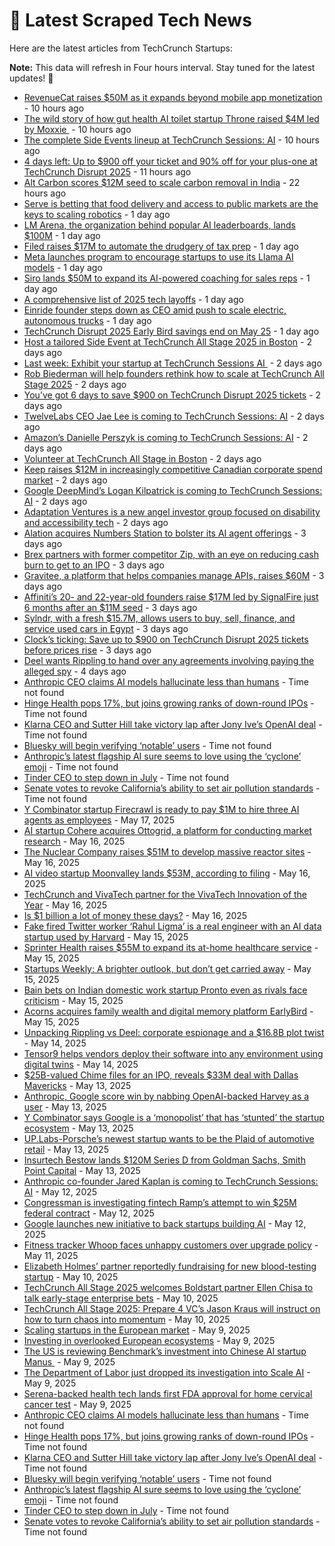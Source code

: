 
# 📰 Latest Scraped Tech News

Here are the latest articles from TechCrunch Startups:

**Note:** This data will refresh in Four hours interval. Stay tuned for the latest updates! 🔄
- [RevenueCat raises $50M as it expands beyond mobile app monetization](https://techcrunch.com/2025/05/22/revenuecat-raises-50m-as-it-expands-beyond-mobile-app-monetization/) - 10 hours ago
- [The wild story of how gut health AI toilet startup Throne raised $4M led by Moxxie ](https://techcrunch.com/2025/05/22/the-wild-story-of-how-gut-health-ai-toilet-startup-throne-raised-4m-led-by-moxxie/) - 10 hours ago
- [The complete Side Events lineup at TechCrunch Sessions: AI](https://techcrunch.com/2025/05/22/the-complete-side-events-lineup-at-techcrunch-sessions-ai/) - 10 hours ago
- [4 days left: Up to $900 off your ticket and 90% off for your plus-one at TechCrunch Disrupt 2025](https://techcrunch.com/2025/05/22/4-days-left-up-to-900-off-your-ticket-and-90-off-for-your-1-at-techcrunch-disrupt-2025/) - 11 hours ago
- [Alt Carbon scores $12M seed to scale carbon removal in India](https://techcrunch.com/2025/05/21/alt-carbon-scores-12m-seed-to-scale-carbon-removal-in-india/) - 22 hours ago
- [Serve is betting that food delivery and access to public markets are the keys to scaling robotics](https://techcrunch.com/podcast/serve-is-betting-that-food-delivery-and-access-to-public-markets-are-the-keys-to-scaling-robotics/) - 1 day ago
- [LM Arena, the organization behind popular AI leaderboards, lands $100M](https://techcrunch.com/2025/05/21/lm-arena-the-organization-behind-popular-ai-leaderboards-lands-100m/) - 1 day ago
- [Filed raises $17M to automate the drudgery of tax prep](https://techcrunch.com/2025/05/21/filed-raises-17m-to-automate-the-drudgery-of-tax-prep/) - 1 day ago
- [Meta launches program to encourage startups to use its Llama AI models](https://techcrunch.com/2025/05/21/meta-launches-program-to-encourage-startups-to-use-its-llama-ai-models/) - 1 day ago
- [Siro lands $50M to expand its AI-powered coaching for sales reps](https://techcrunch.com/2025/05/21/siro-lands-50m-from-signalfire-to-expand-its-ai-powered-coaching-solution-for-on-ground-sales-reps/) - 1 day ago
- [A comprehensive list of 2025 tech layoffs](https://techcrunch.com/2025/05/21/tech-layoffs-2025-list/) - 1 day ago
- [Einride founder steps down as CEO amid push to scale electric, autonomous trucks](https://techcrunch.com/2025/05/21/einride-founder-steps-down-as-ceo-amid-push-to-scale-electric-autonomous-trucks/) - 1 day ago
- [TechCrunch Disrupt 2025 Early Bird savings end on May 25](https://techcrunch.com/2025/05/21/techcrunch-disrupt-2025-early-bird-savings-end-on-may-25/) - 1 day ago
- [Host a tailored Side Event at TechCrunch All Stage 2025 in Boston](https://techcrunch.com/2025/05/20/host-a-tailored-side-event-at-all-stage-2025-in-boston/) - 2 days ago
- [Last week: Exhibit your startup at TechCrunch Sessions AI ](https://techcrunch.com/2025/05/20/exhibit-your-startup-at-techcrunch-sessions-ai-while-you-still-can/) - 2 days ago
- [Rob Biederman will help founders rethink how to scale at TechCrunch All Stage 2025](https://techcrunch.com/2025/05/20/at-techcrunch-all-stage-2025-rob-biederman-will-help-founders-rethink-how-to-scale/) - 2 days ago
- [You’ve got 6 days to save $900 on TechCrunch Disrupt 2025 tickets](https://techcrunch.com/2025/05/20/youve-got-6-days-to-save-900-on-techcrunch-disrupt-2025-tickets/) - 2 days ago
- [TwelveLabs CEO Jae Lee is coming to TechCrunch Sessions: AI](https://techcrunch.com/2025/05/20/twelve-labs-ceo-jae-lee-is-coming-to-techcrunch-sessions-ai/) - 2 days ago
- [Amazon’s Danielle Perszyk is coming to TechCrunch Sessions: AI](https://techcrunch.com/2025/05/20/amazons-danielle-perszyk-is-coming-to-techcrunch-sessions-ai/) - 2 days ago
- [Volunteer at TechCrunch All Stage in Boston](https://techcrunch.com/2025/05/20/volunteer-at-techcrunch-all-stage-in-boston/) - 2 days ago
- [Keep raises $12M in increasingly competitive Canadian corporate spend market](https://techcrunch.com/2025/05/20/keep-raises-12m-in-increasingly-competitive-canadian-corporate-spend-market/) - 2 days ago
- [Google DeepMind’s Logan Kilpatrick is coming to TechCrunch Sessions: AI](https://techcrunch.com/2025/05/20/google-deepminds-logan-kilpatrick-is-coming-to-techcrunch-sessions-ai/) - 2 days ago
- [Adaptation Ventures is a new angel investor group focused on disability and accessibility tech](https://techcrunch.com/2025/05/20/adaptation-ventures-is-a-new-angel-investor-group-focused-on-disability-and-accessibility-tech/) - 2 days ago
- [Alation acquires Numbers Station to bolster its AI agent offerings](https://techcrunch.com/2025/05/20/alation-acquires-numbers-station-to-bolster-its-ai-agent-offerings/) - 3 days ago
- [Brex partners with former competitor Zip, with an eye on reducing cash burn to get to an IPO](https://techcrunch.com/2025/05/20/brex-partners-with-former-competitor-zip-with-an-eye-on-reducing-cash-burn-to-get-to-an-ipo/) - 3 days ago
- [Gravitee, a platform that helps companies manage APIs, raises $60M](https://techcrunch.com/2025/05/20/gravitee-a-platform-that-helps-companies-manage-apis-raises-60m/) - 3 days ago
- [Affiniti’s 20- and 22-year-old founders raise $17M led by SignalFire just 6 months after an $11M seed](https://techcrunch.com/2025/05/20/affinitis-20-and-22-year-old-founders-raise-17m-led-by-signalfire-just-6-months-after-an-11m-seed/) - 3 days ago
- [Sylndr, with a fresh $15.7M, allows users to buy, sell, finance, and service used cars in Egypt](https://techcrunch.com/2025/05/19/sylndr-with-fresh-15-7m-allows-users-to-buy-sell-finance-and-service-used-cars-in-egypt/) - 3 days ago
- [Clock’s ticking: Save up to $900 on TechCrunch Disrupt 2025 tickets before prices rise](https://techcrunch.com/2025/05/19/clocks-ticking-save-up-to-900-on-techcrunch-disrupt-2025-tickets-before-prices-rise/) - 3 days ago
- [Deel wants Rippling to hand over any agreements involving paying the alleged spy](https://techcrunch.com/2025/05/19/deel-wants-rippling-to-hand-over-any-agreements-involving-paying-deels-alleged-spy/) - 4 days ago
- [Anthropic CEO claims AI models hallucinate less than humans](https://techcrunch.com/2025/05/22/anthropic-ceo-claims-ai-models-hallucinate-less-than-humans/) - Time not found
- [Hinge Health pops 17%, but joins growing ranks of down-round IPOs](https://techcrunch.com/2025/05/22/hinge-health-pops-17-but-joins-growing-ranks-of-down-round-ipos/) - Time not found
- [Klarna CEO and Sutter Hill take victory lap after Jony Ive’s OpenAI deal](https://techcrunch.com/2025/05/22/klarna-ceo-and-sutter-hill-take-victory-lap-after-jony-ives-openai-deal/) - Time not found
- [Bluesky will begin verifying ‘notable’ users](https://techcrunch.com/2025/05/22/bluesky-will-begin-verifying-notable-users/) - Time not found
- [Anthropic’s latest flagship AI sure seems to love using the ‘cyclone’ emoji](https://techcrunch.com/2025/05/22/anthropics-latest-flagship-ai-sure-seems-to-love-using-the-cyclone-emoji/) - Time not found
- [Tinder CEO to step down in July](https://techcrunch.com/2025/05/22/tinder-ceo-to-step-down-in-july/) - Time not found
- [Senate votes to revoke California’s ability to set air pollution standards](https://techcrunch.com/2025/05/22/senate-votes-to-revoke-californias-ability-to-set-air-pollution-standards/) - Time not found
- [Y Combinator startup Firecrawl is ready to pay $1M to hire three AI agents as employees](https://techcrunch.com/2025/05/17/y-combinator-startup-firecrawl-is-ready-to-pay-1m-to-hire-three-ai-agents-as-employees/) - May 17, 2025
- [AI startup Cohere acquires Ottogrid, a platform for conducting market research](https://techcrunch.com/2025/05/16/ai-startup-cohere-acquires-ottogrid-a-platform-for-conducting-market-research/) - May 16, 2025
- [The Nuclear Company raises $51M to develop massive reactor sites](https://techcrunch.com/2025/05/16/the-nuclear-company-raises-51m-to-develop-massive-reactor-sites/) - May 16, 2025
- [AI video startup Moonvalley lands $53M, according to filing](https://techcrunch.com/2025/05/16/ai-video-startup-moonvalley-lands-53m-according-to-filing/) - May 16, 2025
- [TechCrunch and VivaTech partner for the VivaTech Innovation of the Year](https://techcrunch.com/2025/05/16/techcrunch-and-vivatech-partner-for-the-vivatech-innovation-of-the-year/) - May 16, 2025
- [Is $1 billion a lot of money these days?](https://techcrunch.com/podcast/is-1-billion-a-lot-of-money-these-days/) - May 16, 2025
- [Fake fired Twitter worker ‘Rahul Ligma’ is a real engineer with an AI data startup used by Harvard](https://techcrunch.com/2025/05/15/fake-fired-twitter-worker-rahul-ligma-is-a-real-engineer-with-an-ai-data-startup-used-by-harvard/) - May 15, 2025
- [Sprinter Health raises $55M to expand its at-home healthcare service](https://techcrunch.com/2025/05/15/sprinter-health-raises-55m-to-expand-its-at-home-healthcare-service/) - May 15, 2025
- [Startups Weekly: A brighter outlook, but don’t get carried away](https://techcrunch.com/2025/05/15/startups-weekly-a-brighter-outlook-but-dont-get-carried-away/) - May 15, 2025
- [Bain bets on Indian domestic work startup Pronto even as rivals face criticism](https://techcrunch.com/2025/05/15/bain-bets-on-indian-domestic-work-startup-pronto-even-as-rivals-face-criticism/) - May 15, 2025
- [Acorns acquires family wealth and digital memory platform EarlyBird](https://techcrunch.com/2025/05/15/acorns-acquires-family-wealth-and-digital-memory-platform-earlybird/) - May 15, 2025
- [Unpacking Rippling vs Deel: corporate espionage and a $16.8B plot twist](https://techcrunch.com/podcast/unpacking-rippling-vs-deel-corporate-espionage-and-a-16-8b-plot-twist/) - May 14, 2025
- [Tensor9 helps vendors deploy their software into any environment using digital twins](https://techcrunch.com/2025/05/14/tensor9-helps-vendors-deploy-their-software-into-any-environment-using-digital-twins/) - May 14, 2025
- [$25B-valued Chime files for an IPO, reveals $33M deal with Dallas Mavericks](https://techcrunch.com/2025/05/13/25b-valued-chime-files-for-an-ipo-reveals-33m-deal-with-dallas-mavericks/) - May 13, 2025
- [Anthropic, Google score win by nabbing OpenAI-backed Harvey as a user](https://techcrunch.com/2025/05/13/anthropic-google-score-win-by-nabbing-openai-backed-harvey-as-a-user/) - May 13, 2025
- [Y Combinator says Google is a ‘monopolist’ that has ‘stunted’ the startup ecosystem](https://techcrunch.com/2025/05/13/y-combinator-says-google-is-a-monopolist-that-has-stunted-the-startup-ecosystem/) - May 13, 2025
- [UP.Labs-Porsche’s newest startup wants to be the Plaid of automotive retail](https://techcrunch.com/2025/05/13/up-labs-porsches-newest-startup-wants-to-be-the-plaid-of-automotive-retail/) - May 13, 2025
- [Insurtech Bestow lands $120M Series D from Goldman Sachs, Smith Point Capital](https://techcrunch.com/2025/05/13/insurtech-bestow-lands-120m-series-d-from-goldman-sachs-smith-point-capital/) - May 13, 2025
- [Anthropic co-founder Jared Kaplan is coming to TechCrunch Sessions: AI](https://techcrunch.com/2025/05/12/anthropic-co-founder-jared-kaplan-is-coming-to-techcrunch-sessions-ai/) - May 12, 2025
- [Congressman is investigating fintech Ramp’s attempt to win $25M federal contract](https://techcrunch.com/2025/05/12/congressman-is-investigating-fintech-ramps-attempt-to-win-25m-federal-contract/) - May 12, 2025
- [Google launches new initiative to back startups building AI](https://techcrunch.com/2025/05/12/google-launches-new-initiative-to-back-startups-building-ai/) - May 12, 2025
- [Fitness tracker Whoop faces unhappy customers over upgrade policy](https://techcrunch.com/2025/05/11/fitness-tracker-whoop-faces-unhappy-customers-over-upgrade-policy/) - May 11, 2025
- [Elizabeth Holmes’ partner reportedly fundraising for new blood-testing startup](https://techcrunch.com/2025/05/10/elizabeth-holmes-partner-reportedly-fundraising-for-new-blood-testing-startup/) - May 10, 2025
- [TechCrunch All Stage 2025 welcomes Boldstart partner Ellen Chisa to talk early-stage enterprise bets](https://techcrunch.com/2025/05/10/techcrunch-all-stage-2025-welcomes-boldstart-partner-ellen-chisa-to-talk-early-stage-enterprise-bets/) - May 10, 2025
- [TechCrunch All Stage 2025: Prepare 4 VC’s Jason Kraus will instruct on how to turn chaos into momentum](https://techcrunch.com/2025/05/10/techcrunch-all-stage-2025-prepare-4-vcs-jason-kraus-will-instruct-on-how-to-turn-chaos-into-momentum/) - May 10, 2025
- [Scaling startups in the European market](https://techcrunch.com/video/scaling-startups-in-the-european-market/) - May 9, 2025
- [Investing in overlooked European ecosystems](https://techcrunch.com/video/investing-in-overlooked-european-ecosystems/) - May 9, 2025
- [The US is reviewing Benchmark’s investment into Chinese AI startup Manus ](https://techcrunch.com/2025/05/09/the-us-is-reviewing-benchmarks-investment-into-chinese-ai-startup-manus/) - May 9, 2025
- [The Department of Labor just dropped its investigation into Scale AI](https://techcrunch.com/2025/05/09/the-department-of-labor-just-dropped-its-investigation-into-scale-ai/) - May 9, 2025
- [Serena-backed health tech lands first FDA approval for home cervical cancer test](https://techcrunch.com/2025/05/09/serena-backed-health-tech-lands-first-fda-approval-for-home-cervical-cancer-test/) - May 9, 2025
- [Anthropic CEO claims AI models hallucinate less than humans](https://techcrunch.com/2025/05/22/anthropic-ceo-claims-ai-models-hallucinate-less-than-humans/) - Time not found
- [Hinge Health pops 17%, but joins growing ranks of down-round IPOs](https://techcrunch.com/2025/05/22/hinge-health-pops-17-but-joins-growing-ranks-of-down-round-ipos/) - Time not found
- [Klarna CEO and Sutter Hill take victory lap after Jony Ive’s OpenAI deal](https://techcrunch.com/2025/05/22/klarna-ceo-and-sutter-hill-take-victory-lap-after-jony-ives-openai-deal/) - Time not found
- [Bluesky will begin verifying ‘notable’ users](https://techcrunch.com/2025/05/22/bluesky-will-begin-verifying-notable-users/) - Time not found
- [Anthropic’s latest flagship AI sure seems to love using the ‘cyclone’ emoji](https://techcrunch.com/2025/05/22/anthropics-latest-flagship-ai-sure-seems-to-love-using-the-cyclone-emoji/) - Time not found
- [Tinder CEO to step down in July](https://techcrunch.com/2025/05/22/tinder-ceo-to-step-down-in-july/) - Time not found
- [Senate votes to revoke California’s ability to set air pollution standards](https://techcrunch.com/2025/05/22/senate-votes-to-revoke-californias-ability-to-set-air-pollution-standards/) - Time not found